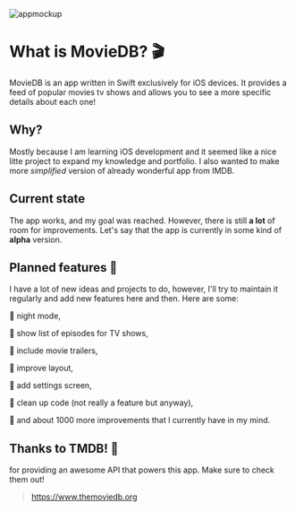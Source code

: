 ![appmockup](https://image.ibb.co/dTKUnU/mockup2.png)


# What is MovieDB? 🎬

MovieDB is an app written in Swift exclusively for iOS devices. It provides a feed of popular movies tv shows and allows you to see a more specific details about each one!

## Why?

Mostly because I am learning iOS development and it seemed like a nice litte project to expand my knowledge and portfolio. I also wanted to make more *simplified* version of already wonderful app from IMDB.

## Current state

The app works, and my goal was reached. However, there is still **a lot** of room for improvements. Let's say that the app is currently in some kind of **alpha** version.

## Planned features 📍

I have a lot of new ideas and projects to do, however, I'll try to maintain it regularly and add new features here and then. Here are some:

📌 night mode,

📌 show list of episodes for TV shows,

📌 include movie trailers,

📌 improve layout,

📌 add settings screen,

📌 clean up code (not really a feature but anyway),

📌 and about 1000 more improvements that I currently have in my mind.

## Thanks to TMDB! 💚

for providing an awesome API that powers this app. Make sure to check them out! 

> https://www.themoviedb.org
